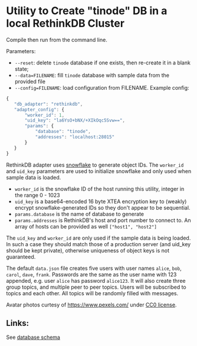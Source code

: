 # Utility to Create "tinode" DB in a local RethinkDB Cluster

Compile then run from the command line.

Parameters:
 - `--reset`: delete `tinode` database if one exists, then re-create it in a blank state;
 - `--data=FILENAME`: fill `tinode` database with sample data from the provided file
 - `--config=FILENAME`: load configuration from FILENAME. Example config:
 
 ```js
 {
	"db_adapter": "rethinkdb",
	"adapter_config": {
		"worker_id": 1,
		"uid_key": "la6YsO+bNX/+XIkOqc5Svw==",
		"params": {
			"database": "tinode",
			"addresses": "localhost:28015"
		}
	}
}
 ```
 RethinkDB adapter uses [snowflake](http://github.com/tinode/snowflake/) to generate object IDs. The `worker_id` and `uid_key` parameters are used to initialize snowflake and only used when sample data is loaded.
  - `worker_id` is the snowflake ID of the host running this utility, integer in the range 0 - 1023
  - `uid_key` is a base64-encoded 16 byte XTEA encryption key to (weakly) encrypt snowflake-generated IDs so they don't appear to be sequential.
  - `params.database` is the name of database to generate
  - `params.addresses` is RethinkDB's host and port number to connect to. An array of hosts can be provided as well `["host1", "host2"]`

The `uid_key` and `worker_id` are only used if the sample data is being loaded. In such a case they should match those of a production server (and uid_key should be kept private), otherwise uniqueness of object keys is not guaranteed.

The default `data.json` file creates five users with user names `alice`, `bob`, `carol`, `dave`, `frank`. Passwords are the same as the user name with 123 appended, e.g. user `alice` has password `alice123`. It will also create three group topics, and multiple peer to peer topics. Users will be subscribed to topics and each other. All topics will be randomly filled with messages.

Avatar photos curtesy of https://www.pexels.com/ under [CC0 license](https://www.pexels.com/photo-license/).

## Links:

See [database schema](https://github.com/tinode/chat/tree/master/server/dbschema.md)

